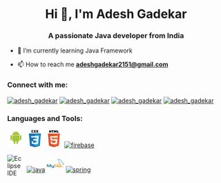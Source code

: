 <h1 align="center">Hi 👋, I'm Adesh Gadekar</h1>
<h3 align="center">A passionate Java developer from India</h3>

- 🔭 I’m currently learning Java Framework

- 📫 How to reach me **adeshgadekar2151@gmail.com**

<h3 align="left">Connect with me:</h3>
<p align="left">
<a href="https://www.linkedin.com/in/adeshgadekar/" target="blank"><img align="center" src="https://www.svgrepo.com/show/54425/linkedin.svg" alt="adesh_gadekar" height="30" width="40" /></a>
<a href="https://www.instagram.com/the_riddler_04/" target="blank"><img align="center" src="https://www.svgrepo.com/show/452229/instagram-1.svg" alt="adesh_gadekar" height="30" width="40" /></a>
<a href="https://www.hackerrank.com/adeshgadekar2151" target="blank"><img align="center" src="https://raw.githubusercontent.com/rahuldkjain/github-profile-readme-generator/master/src/images/icons/Social/hackerrank.svg" alt="adesh_gadekar" height="30" width="40" /></a>
<a href="https://leetcode.com/adesh21/" target="blank"><img align="center" src="https://raw.githubusercontent.com/rahuldkjain/github-profile-readme-generator/master/src/images/icons/Social/leet-code.svg" alt="adesh_gadekar" height="30" width="40" /></a>
</p>


<h3 align="left">Languages and Tools:</h3>
<p align="left"> 
  <a href="https://developer.android.com" target="_blank" rel="noreferrer"><img src="https://raw.githubusercontent.com/devicons/devicon/master/icons/android/android-original-wordmark.svg" alt="android" width="40" height="40"/></a> 
  <a href="https://www.w3schools.com/css/" target="_blank" rel="noreferrer"><img src="https://raw.githubusercontent.com/devicons/devicon/master/icons/css3/css3-original-wordmark.svg" alt="css3" width="40" height="40"/></a>     
  <a href="https://www.w3.org/html/" target="_blank" rel="noreferrer"><img src="https://raw.githubusercontent.com/devicons/devicon/master/icons/html5/html5-original-wordmark.svg" alt="html5" width="40" height="40"/></a> 
  <a href="https://firebase.google.com/" target="_blank" rel="noreferrer"><img src="https://www.vectorlogo.zone/logos/firebase/firebase-icon.svg" alt="firebase" width="40" height="40"/></a>
  
  <a href="https://www.java.com" target="_blank" rel="noreferrer"><img src="https://www.svgrepo.com/show/303388/java-4-logo.svg" alt="java" width="40" height="40"/></a> 
  <a href="https://www.mysql.com/" target="_blank" rel="noreferrer"><img src="https://raw.githubusercontent.com/devicons/devicon/master/icons/mysql/mysql-original-wordmark.svg" alt="mysql" width="40" height="40"/></a> 
  <a href="https://spring.io/" target="_blank" rel="noreferrer"><img src="https://www.svgrepo.com/show/354379/spring.svg" alt="spring" width="40" height="40"/></a><img align="left" alt="Eclipse IDE " width="35px" src="https://www.svgrepo.com/show/353685/eclipse-icon.svg" style="padding: 0 10px 10px 0;" /> </p>
